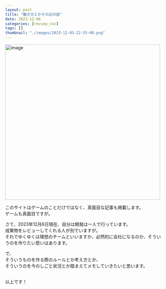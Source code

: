 ```yaml
---
layout: post
title: "働き方とかその辺の話"
date: 2023-12-06
categories: [review_coc]
tags: []
thumbnail: "./images/2023-12-03-22-55-00.png"
---
```


<img src="{{ './images/2023-12-03-22-55-00.png' }}" alt="image" width="500" class="center-image"/>
  

このサイトはゲームのことだけではなく、真面目な記事も掲載します。  
ゲームも真面目ですが。  

さて、2023年12月6日現在、自分は開発は一人で行っています。  
成果物をレビューしてくれる人が別でいますが。  
それでゆくゆくは理想のチームといいますか、必然的に会社になるのか、そういうのを作りたい思いはあります。

で、  
そういうものを作る際のルールとか考え方とか、  
そういうのを今のしごと状況とか踏まえてメモしていきたいと思います。  
  


  



  
<br>
以上です！  
  
